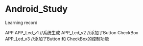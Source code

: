 # Android_Study
Learning record

APP
	APP_Led_v1	//系统生成
	APP_Led_v2	//添加了Button CheckBox
	APP_Led_v3	//添加了Button 和 CheckBox的控制功能
